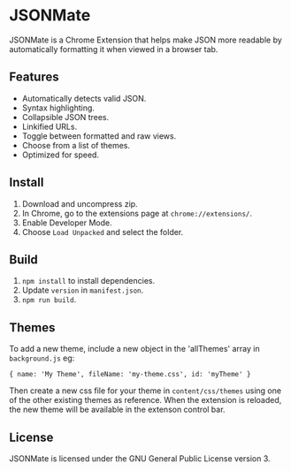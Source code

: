 # JSONMate

JSONMate is a Chrome Extension that helps make JSON more readable by automatically formatting it when viewed in a browser tab.

## Features

- Automatically detects valid JSON.
- Syntax highlighting.
- Collapsible JSON trees.
- Linkified URLs.
- Toggle between formatted and raw views.
- Choose from a list of themes.
- Optimized for speed.

## Install

1. Download and uncompress zip.
2. In Chrome, go to the extensions page at `chrome://extensions/`.
3. Enable Developer Mode.
4. Choose `Load Unpacked` and select the folder.

## Build

1. `npm install` to install dependencies.
2. Update `version` in `manifest.json`.
3. `npm run build`.

## Themes

To add a new theme, include a new object in the 'allThemes' array in `background.js` eg:

```
{ name: 'My Theme', fileName: 'my-theme.css', id: 'myTheme' }
```

Then create a new css file for your theme in `content/css/themes` using one of the other existing themes as reference. When the extension is reloaded, the new theme will be available in the extenson control bar.

## License

JSONMate is licensed under the GNU General Public License version 3.
